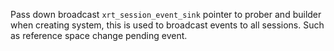 Pass down broadcast `xrt_session_event_sink` pointer to prober and builder when
creating system, this is used to broadcast events to all sessions. Such as
reference space change pending event.
